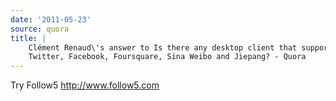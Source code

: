 ```yaml
---
date: '2011-05-23'
source: quora
title: |
    Clément Renaud\'s answer to Is there any desktop client that supports
    Twitter, Facebook, Foursquare, Sina Weibo and Jiepang? - Quora
---
```


Try Follow5 <http://www.follow5.com>
